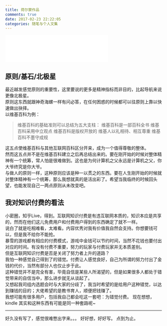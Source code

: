 ```yaml
---
title: 荷尔蒙作品
comments: true
date: 2017-02-23 22:22:05
categories: 随笔与个人文集
---
```


<iframe frameborder="no" border="0" marginwidth="0" marginheight="0" width=330 height=86 src="//music.163.com/outchain/player?type=2&id=17455810&auto=1&height=66"></iframe>

## 原则/基石/北极星

最近越发感觉原则的重要性，这里要说的更多是精神指标而非目的，比起导航来说更像北极星。  
原则这东西就跟神奇海螺一样有问必答，在任何困惑的时候都可以往原则上靠以快速做出抉择。  
以维基百科为例：

> 维基百科的基础准则可以总结为五大支柱：
> 维基百科是一部百科全书
> 维基百科采用中立观点
> 维基百科是版权开放的
> 维基人以礼相待、相互尊重
> 维基百科不墨守成规

这五点使维基百科与其他互联网百科区分开来，成为一个值得尊敬的整体。  
然而这五点并不是在维基百科建立之后再总结出来的。要在刚开始的时候对整体精神有一个统筹，常人怕是很难做到。这也是为何计算机之父永远是计算机之父，你大爷终究是你大爷。  
与做人的原则一样，这种原则应该是种一以贯之的东西。要在人生刚开始的时候就对整体精神有一个统筹，那么我想就真的是活出彩了。希望当我临终的时候回头望，也能发现自己一两点原则从未改变吧。

## 我对知识付费的看法

小密圈，知乎Live，得到。互联网知识付费是有违互联网本质的，知识本应是共享的，然而在他们这儿免费用户和付费用户得到的东西确定了就不一样。  
说白了就是吃相难看，太难看。内容优秀对我有价值我自然会支持。你想要钱可以，但是我不给你不能抢。  
暴雪的游戏都有相应的付费模式，游戏中金钱可以节约时间，当然不花钱也要付出对应的时间。有没有付费不重要，努力的玩家与付费玩家并无本质差别。  
但是互联网知识付费是否是关闭了努力者上升的道路？  
我怕一种感觉自己得到了的错觉。付费让人感觉良好，自己为所谓的努力付出了金钱的代价，当然有部分人也仅止步于此。  
这种错觉并不是完全有害，毕竟自信是某些人所渴望的，但是如果很多人都处于错觉带来的自信当中，那么进步就无从谈起了。  
又想起我司组内选题会时与大家的分歧了，我当时希望的是给用户这种错觉，以达到赚钱的目的；大佬希望的是教书育人，顺便把钱赚了。  
我想可能有很多用户，包括我自己都会吃这一套吧：为错觉付费。
现在想想，kindle 其实和这种东西有可能是同一种套路呢~

***
好久没有写了，感觉很难憋出字来。。。
好好想，好好写。
点到为止。

